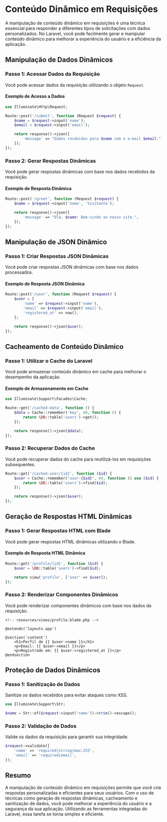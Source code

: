 # Conteúdo Dinâmico em Requisições

A manipulação de conteúdo dinâmico em requisições é uma técnica essencial para responder a diferentes tipos de solicitações com dados personalizados. No Laravel, você pode facilmente gerar e manipular conteúdo dinâmico para melhorar a experiência do usuário e a eficiência da aplicação.

## Manipulação de Dados Dinâmicos

### Passo 1: Acessar Dados da Requisição

Você pode acessar dados da requisição utilizando o objeto `Request`.

#### Exemplo de Acesso a Dados

```php
use Illuminate\Http\Request;

Route::post('/submit', function (Request $request) {
    $name = $request->input('name');
    $email = $request->input('email');

    return response()->json([
        'message' => "Dados recebidos para $name com o e-mail $email.",
    ]);
});
```

### Passo 2: Gerar Respostas Dinâmicas

Você pode gerar respostas dinâmicas com base nos dados recebidos da requisição.

#### Exemplo de Resposta Dinâmica

```php
Route::post('/greet', function (Request $request) {
    $name = $request->input('name', 'Visitante');

    return response()->json([
        'message' => "Olá, $name! Bem-vindo ao nosso site.",
    ]);
});
```

## Manipulação de JSON Dinâmico

### Passo 1: Criar Respostas JSON Dinâmicas

Você pode criar respostas JSON dinâmicas com base nos dados processados.

#### Exemplo de Resposta JSON Dinâmica

```php
Route::post('/user', function (Request $request) {
    $user = [
        'name' => $request->input('name'),
        'email' => $request->input('email'),
        'registered_at' => now(),
    ];

    return response()->json($user);
});
```

## Cacheamento de Conteúdo Dinâmico

### Passo 1: Utilizar o Cache do Laravel

Você pode armazenar conteúdo dinâmico em cache para melhorar o desempenho da aplicação.

#### Exemplo de Armazenamento em Cache

```php
use Illuminate\Support\Facades\Cache;

Route::get('/cached-data', function () {
    $data = Cache::remember('key', 60, function () {
        return \DB::table('users')->get();
    });

    return response()->json($data);
});
```

### Passo 2: Recuperar Dados do Cache

Você pode recuperar dados do cache para reutilizá-los em requisições subsequentes.

```php
Route::get('/cached-user/{id}', function ($id) {
    $user = Cache::remember("user-{$id}", 60, function () use ($id) {
        return \DB::table('users')->find($id);
    });

    return response()->json($user);
});
```

## Geração de Respostas HTML Dinâmicas

### Passo 1: Gerar Respostas HTML com Blade

Você pode gerar respostas HTML dinâmicas utilizando o Blade.

#### Exemplo de Resposta HTML Dinâmica

```php
Route::get('/profile/{id}', function ($id) {
    $user = \DB::table('users')->find($id);

    return view('profile', ['user' => $user]);
});
```

### Passo 2: Renderizar Componentes Dinâmicos

Você pode renderizar componentes dinâmicos com base nos dados da requisição.

```blade
<!-- resources/views/profile.blade.php -->

@extends('layouts.app')

@section('content')
    <h1>Perfil de {{ $user->name }}</h1>
    <p>Email: {{ $user->email }}</p>
    <p>Registrado em: {{ $user->registered_at }}</p>
@endsection
```

## Proteção de Dados Dinâmicos

### Passo 1: Sanitização de Dados

Sanitize os dados recebidos para evitar ataques como XSS.

```php
use Illuminate\Support\Str;

$name = Str::of($request->input('name'))->trim()->escape();
```

### Passo 2: Validação de Dados

Valide os dados da requisição para garantir sua integridade.

```php
$request->validate([
    'name' => 'required|string|max:255',
    'email' => 'required|email',
]);
```

## Resumo

A manipulação de conteúdo dinâmico em requisições permite que você crie respostas personalizadas e eficientes para seus usuários. Com o uso de técnicas como geração de respostas dinâmicas, cacheamento e sanitização de dados, você pode melhorar a experiência do usuário e a segurança da sua aplicação. Utilizando as ferramentas integradas do Laravel, essa tarefa se torna simples e eficiente.
